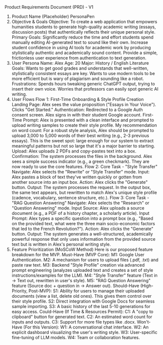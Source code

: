 Product Requirements Document (PRD) - V1
1. Product Name (Placeholder)
PersonaPen
2. Objective & Goals
Objective: To create a web application that empowers humanities students to generate high-quality academic writing (essays, discussion posts) that authentically reflects their unique personal style.
Primary Goals:
Significantly reduce the time and effort students spend manually editing AI-generated text to sound like their own.
Increase student confidence in using AI tools for academic work by producing stylistically authentic and academically sound content.
Provide a simple, frictionless user experience from authentication to text generation.
3. User Persona
Name: Alex
Age: 20
Major: History / English Literature
Goals: Wants to get good grades and understands that well-written, stylistically consistent essays are key. Wants to use modern tools to be more efficient but is wary of plagiarism and sounding like a robot.
Frustrations: Spends hours tweaking generic ChatGPT output, trying to insert their own voice. Worries that professors can easily spot generic AI writing.
4. User Flows
Flow 1: First-Time Onboarding & Style Profile Creation
Landing Page: Alex sees the value proposition ("Essays in Your Voice"). Clicks "Get Started."
Authentication: Redirected to a Google Auth consent screen. Alex signs in with their student Google account.
First-Time Prompt: Alex is presented with a clean interface and prompted to upload writing samples to create their style profile.
My recommendation on word count: For a robust style analysis, Alex should be prompted to upload 3,000 to 5,000 words of their best writing (e.g., 2-3 previous essays). This is the sweet spot: large enough for our system to extract meaningful patterns but not so large that it's a major barrier to starting.
Upload: Alex uploads 2 PDFs and copy-pastes text into a box.
Confirmation: The system processes the files in the background. Alex sees a simple success indicator (e.g., a green checkmark). They are now ready to use the core features.
Flow 2: Core Task - "Style Transfer"
Navigate: Alex selects the "Rewrite" or "Style Transfer" mode.
Input: Alex pastes a block of text they've written quickly or gotten from another source into an input box.
Action: Alex clicks the "Generate" button.
Output: The system processes the request. In the output box, the same text appears, but rewritten to match Alex's unique style profile (cadence, vocabulary, sentence structure, etc.).
Flow 3: Core Task - "RAG Question Answering"
Navigate: Alex selects the "Research" or "Question Answering" mode.
Input Source: Alex uploads a source document (e.g., a PDF of a history chapter, a scholarly article).
Input Prompt: Alex types a specific question into a prompt box (e.g., "Based on the provided text, what were the three main socio-economic factors that led to the French Revolution?").
Action: Alex clicks the "Generate" button.
Output: The system generates a well-structured, academically powerful response that only uses information from the provided source text but is written in Alex's personal writing style.
5. Feature Prioritization (MoSCoW Method)
Here is our proposed feature breakdown for the MVP.
Must-Have (MVP Core):
M1: Google User Authentication.
M2: A mechanism for users to upload files (.pdf, .txt) and paste raw text.
M3: Backend "Style Profile" creation via advanced prompt engineering (analyzes uploaded text and creates a set of style instructions/examples for the LLM).
M4: "Style Transfer" feature (Text in -> Text out, rewritten in user's style).
M5: "RAG Question Answering" feature (Source doc + question in -> Answer out).
Should-Have (High-Priority, Post-MVP):
S1: Ability for users to manage their uploaded documents (view a list, delete old ones). This gives them control over their style profile.
S2: Direct integration with Google Docs for seamless sample importing.
S3: A basic history of the last 5-10 generations for easy access.
Could-Have (If Time & Resources Permit):
C1: A "copy to clipboard" button for generated text.
C2: An estimated word count for inputs and outputs.
C3: Support for more file types like .docx.
Won't-Have (For this Version):
W1: A conversational chat interface.
W2: An explicit dashboard visualizing the user's writing style.
W3: User-specific fine-tuning of LLM models.
W4: Team or collaboration features.